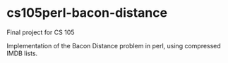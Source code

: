 cs105perl-bacon-distance
========================

Final project for CS 105

Implementation of the Bacon Distance problem in perl, using compressed IMDB
lists.
